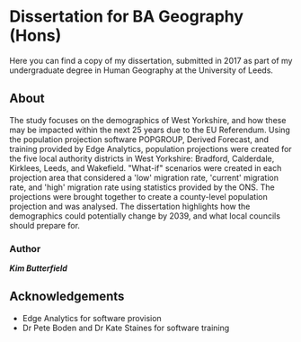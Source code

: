 # Dissertation for BA Geography (Hons)
Here you can find a copy of my dissertation, submitted in 2017 as part of my undergraduate degree in Human Geography at the University of Leeds. 

## About
The study focuses on the demographics of West Yorkshire, and how these may be impacted within the next 25 years due to the EU Referendum. Using the population projection software POPGROUP, Derived Forecast, and training provided by Edge Analytics, population projections were created for the five local authority districts in West Yorkshire: Bradford, Calderdale, Kirklees, Leeds, and Wakefield. 
"What-if" scenarios were created in each projection area that considered a 'low' migration rate, 'current' migration rate, and 'high' migration rate using statistics provided by the ONS.
The projections were brought together to create a county-level population projection and was analysed. The dissertation highlights how the demographics could potentially change by 2039, and what local councils should prepare for.

### Author
***Kim Butterfield***

## Acknowledgements
* Edge Analytics for software provision
* Dr Pete Boden and Dr Kate Staines for software training
